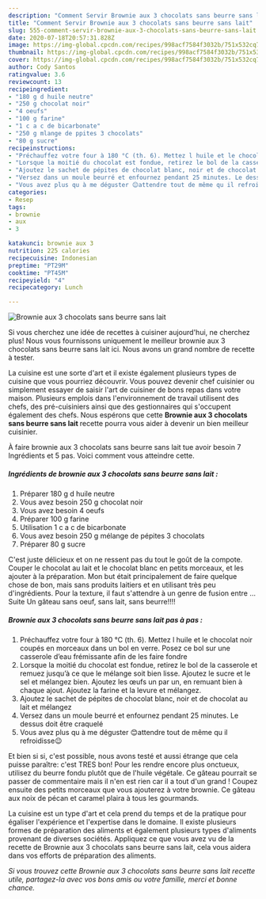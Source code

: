 ```yaml
---
description: "Comment Servir Brownie aux 3 chocolats sans beurre sans lait"
title: "Comment Servir Brownie aux 3 chocolats sans beurre sans lait"
slug: 555-comment-servir-brownie-aux-3-chocolats-sans-beurre-sans-lait
date: 2020-07-18T20:57:31.828Z
image: https://img-global.cpcdn.com/recipes/998acf7584f3032b/751x532cq70/brownie-aux-3-chocolats-sans-beurre-sans-lait-photo-principale-de-la-recette.jpg
thumbnail: https://img-global.cpcdn.com/recipes/998acf7584f3032b/751x532cq70/brownie-aux-3-chocolats-sans-beurre-sans-lait-photo-principale-de-la-recette.jpg
cover: https://img-global.cpcdn.com/recipes/998acf7584f3032b/751x532cq70/brownie-aux-3-chocolats-sans-beurre-sans-lait-photo-principale-de-la-recette.jpg
author: Cody Santos
ratingvalue: 3.6
reviewcount: 13
recipeingredient:
- "180 g d huile neutre"
- "250 g chocolat noir"
- "4 oeufs"
- "100 g farine"
- "1 c a c de bicarbonate"
- "250 g mlange de ppites 3 chocolats"
- "80 g sucre"
recipeinstructions:
- "Préchauffez votre four à 180 °C (th. 6). Mettez l huile et le chocolat noir coupés en morceaux dans un bol en verre. Posez ce bol sur une casserole d’eau frémissante afin de les faire fondre"
- "Lorsque la moitié du chocolat est fondue, retirez le bol de la casserole et remuez jusqu’à ce que le mélange soit bien lisse. Ajoutez le sucre et le sel et mélangez bien. Ajoutez les œufs un par un, en remuant bien à chaque ajout. Ajoutez la farine et la levure et mélangez."
- "Ajoutez le sachet de pépites de chocolat blanc, noir et de chocolat au lait et mélangez"
- "Versez dans un moule beurré et enfournez pendant 25 minutes. Le dessus doit être craquelé"
- "Vous avez plus qu à me déguster 😊attendre tout de même qu il refroidisse😉"
categories:
- Resep
tags:
- brownie
- aux
- 3

katakunci: brownie aux 3 
nutrition: 225 calories
recipecuisine: Indonesian
preptime: "PT29M"
cooktime: "PT45M"
recipeyield: "4"
recipecategory: Lunch

---
```



![Brownie aux 3 chocolats sans beurre sans lait](https://img-global.cpcdn.com/recipes/998acf7584f3032b/751x532cq70/brownie-aux-3-chocolats-sans-beurre-sans-lait-photo-principale-de-la-recette.jpg)

Si vous cherchez une idée de recettes à cuisiner aujourd'hui, ne cherchez plus! Nous vous fournissons uniquement le meilleur brownie aux 3 chocolats sans beurre sans lait ici. Nous avons un grand nombre de recette à tester.

La cuisine est une sorte d'art et il existe également plusieurs types de cuisine que vous pourriez découvrir. Vous pouvez devenir chef cuisinier ou simplement essayer de saisir l'art de cuisiner de bons repas dans votre maison. Plusieurs emplois dans l'environnement de travail utilisent des chefs, des pré-cuisiniers ainsi que des gestionnaires qui s'occupent également des chefs. Nous espérons que cette <strong> Brownie aux 3 chocolats sans beurre sans lait </strong> recette pourra vous aider à devenir un bien meilleur cuisinier.

<!--inarticleads1-->

À faire brownie aux 3 chocolats sans beurre sans lait tue avoir besoin 7 Ingrédients et 5 pas. Voici comment vous atteindre cette.

##### Ingrédients de brownie aux 3 chocolats sans beurre sans lait :

1. Préparer 180 g d huile neutre
1. Vous avez besoin 250 g chocolat noir
1. Vous avez besoin 4 oeufs
1. Préparer 100 g farine
1. Utilisation 1 c a c de bicarbonate
1. Vous avez besoin 250 g mélange de pépites 3 chocolats
1. Préparer 80 g sucre


C&#39;est juste délicieux et on ne ressent pas du tout le goût de la compote. Couper le chocolat au lait et le chocolat blanc en petits morceaux, et les ajouter à la préparation. Mon but était principalement de faire quelque chose de bon, mais sans produits laitiers et en utilisant très peu d&#39;ingrédients. Pour la texture, il faut s&#39;attendre à un genre de fusion entre … Suite Un gâteau sans oeuf, sans lait, sans beurre!!!! 

<!--inarticleads2-->

##### Brownie aux 3 chocolats sans beurre sans lait pas à pas :

1. Préchauffez votre four à 180 °C (th. 6). Mettez l huile et le chocolat noir coupés en morceaux dans un bol en verre. Posez ce bol sur une casserole d’eau frémissante afin de les faire fondre
1. Lorsque la moitié du chocolat est fondue, retirez le bol de la casserole et remuez jusqu’à ce que le mélange soit bien lisse. Ajoutez le sucre et le sel et mélangez bien. Ajoutez les œufs un par un, en remuant bien à chaque ajout. Ajoutez la farine et la levure et mélangez.
1. Ajoutez le sachet de pépites de chocolat blanc, noir et de chocolat au lait et mélangez
1. Versez dans un moule beurré et enfournez pendant 25 minutes. Le dessus doit être craquelé
1. Vous avez plus qu à me déguster 😊attendre tout de même qu il refroidisse😉


Et bien si si, c&#39;est possible, nous avons testé et aussi étrange que cela puisse paraître: c&#39;est TRES bon! Pour les rendre encore plus onctueux, utilisez du beurre fondu plutôt que de l&#39;huile végétale. Ce gâteau pourrait se passer de commentaire mais il n&#39;en est rien car il a tout d&#39;un grand ! Coupez ensuite des petits morceaux que vous ajouterez à votre brownie. Ce gâteau aux noix de pécan et caramel plaira à tous les gourmands. 

<!--inarticleads1-->

<p>
La cuisine est un type d'art et cela prend du temps et de la pratique pour égaliser l'expérience et l'expertise dans le domaine. Il existe plusieurs formes de préparation des aliments et également plusieurs types d'aliments provenant de diverses sociétés. Appliquez ce que vous avez vu de la recette de Brownie aux 3 chocolats sans beurre sans lait, cela vous aidera dans vos efforts de préparation des aliments.
</p>

<p>
<i>Si vous trouvez cette Brownie aux 3 chocolats sans beurre sans lait recette utile, partagez-la avec vos bons amis ou votre famille, merci et bonne chance.</i>
</p>

